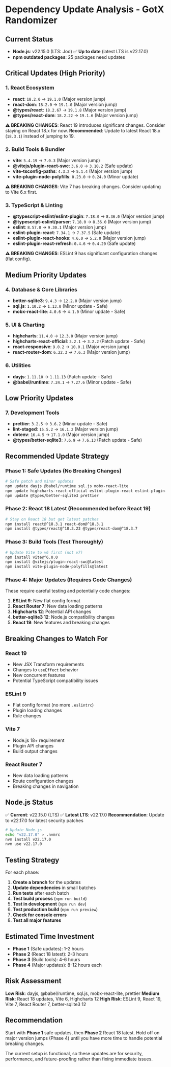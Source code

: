 # Dependency Update Analysis - GotX Randomizer

## Current Status

- **Node.js**: v22.15.0 (LTS: Jod) ✅ **Up to date** (latest LTS is v22.17.0)
- **npm outdated packages**: 25 packages need updates

## Critical Updates (High Priority)

### 1. React Ecosystem

- **react**: `18.2.0` → `19.1.0` (Major version jump)
- **react-dom**: `18.2.0` → `19.1.0` (Major version jump)
- **@types/react**: `18.2.67` → `19.1.8` (Major version jump)
- **@types/react-dom**: `18.2.22` → `19.1.6` (Major version jump)

**⚠️ BREAKING CHANGES**: React 19 introduces significant changes. Consider staying on React 18.x for now.
**Recommended**: Update to latest React 18.x (`18.3.1`) instead of jumping to 19.

### 2. Build Tools & Bundler

- **vite**: `5.4.19` → `7.0.3` (Major version jump)
- **@vitejs/plugin-react-swc**: `3.6.0` → `3.10.2` (Safe update)
- **vite-tsconfig-paths**: `4.3.2` → `5.1.4` (Major version jump)
- **vite-plugin-node-polyfills**: `0.23.0` → `0.24.0` (Minor update)

**⚠️ BREAKING CHANGES**: Vite 7 has breaking changes. Consider updating to Vite 6.x first.

### 3. TypeScript & Linting

- **@typescript-eslint/eslint-plugin**: `7.18.0` → `8.36.0` (Major version jump)
- **@typescript-eslint/parser**: `7.18.0` → `8.36.0` (Major version jump)
- **eslint**: `8.57.0` → `9.30.1` (Major version jump)
- **eslint-plugin-react**: `7.34.1` → `7.37.5` (Safe update)
- **eslint-plugin-react-hooks**: `4.6.0` → `5.2.0` (Major version jump)
- **eslint-plugin-react-refresh**: `0.4.6` → `0.4.20` (Safe update)

**⚠️ BREAKING CHANGES**: ESLint 9 has significant configuration changes (flat config).

## Medium Priority Updates

### 4. Database & Core Libraries

- **better-sqlite3**: `9.4.3` → `12.2.0` (Major version jump)
- **sql.js**: `1.10.2` → `1.13.0` (Minor update - Safe)
- **mobx-react-lite**: `4.0.6` → `4.1.0` (Minor update - Safe)

### 5. UI & Charting

- **highcharts**: `11.4.0` → `12.3.0` (Major version jump)
- **highcharts-react-official**: `3.2.1` → `3.2.2` (Patch update - Safe)
- **react-responsive**: `9.0.2` → `10.0.1` (Major version jump)
- **react-router-dom**: `6.22.3` → `7.6.3` (Major version jump)

### 6. Utilities

- **dayjs**: `1.11.10` → `1.11.13` (Patch update - Safe)
- **@babel/runtime**: `7.24.1` → `7.27.6` (Minor update - Safe)

## Low Priority Updates

### 7. Development Tools

- **prettier**: `3.2.5` → `3.6.2` (Minor update - Safe)
- **lint-staged**: `15.5.2` → `16.1.2` (Major version jump)
- **dotenv**: `16.4.5` → `17.1.0` (Major version jump)
- **@types/better-sqlite3**: `7.6.9` → `7.6.13` (Patch update - Safe)

## Recommended Update Strategy

### Phase 1: Safe Updates (No Breaking Changes)

```bash
# Safe patch and minor updates
npm update dayjs @babel/runtime sql.js mobx-react-lite
npm update highcharts-react-official eslint-plugin-react eslint-plugin-react-refresh
npm update @types/better-sqlite3 prettier
```

### Phase 2: React 18 Latest (Recommended before React 19)

```bash
# Stay on React 18 but get latest patches
npm install react@^18.3.1 react-dom@^18.3.1
npm install @types/react@^18.3.23 @types/react-dom@^18.3.7
```

### Phase 3: Build Tools (Test Thoroughly)

```bash
# Update Vite to v6 first (not v7)
npm install vite@^6.0.0
npm install @vitejs/plugin-react-swc@latest
npm install vite-plugin-node-polyfills@latest
```

### Phase 4: Major Updates (Requires Code Changes)

These require careful testing and potentially code changes:

1. **ESLint 9**: New flat config format
2. **React Router 7**: New data loading patterns
3. **Highcharts 12**: Potential API changes
4. **better-sqlite3 12**: Node.js compatibility changes
5. **React 19**: New features and breaking changes

## Breaking Changes to Watch For

### React 19

- New JSX Transform requirements
- Changes to `useEffect` behavior
- New concurrent features
- Potential TypeScript compatibility issues

### ESLint 9

- Flat config format (no more `.eslintrc`)
- Plugin loading changes
- Rule changes

### Vite 7

- Node.js 18+ requirement
- Plugin API changes
- Build output changes

### React Router 7

- New data loading patterns
- Route configuration changes
- Breaking changes in navigation

## Node.js Status

✅ **Current**: v22.15.0 (LTS)
✅ **Latest LTS**: v22.17.0
**Recommendation**: Update to v22.17.0 for latest security patches

```bash
# Update Node.js
echo "v22.17.0" > .nvmrc
nvm install v22.17.0
nvm use v22.17.0
```

## Testing Strategy

For each phase:

1. **Create a branch** for the updates
2. **Update dependencies** in small batches
3. **Run tests** after each batch
4. **Test build process** (`npm run build`)
5. **Test in development** (`npm run dev`)
6. **Test production build** (`npm run preview`)
7. **Check for console errors**
8. **Test all major features**

## Estimated Time Investment

- **Phase 1** (Safe updates): 1-2 hours
- **Phase 2** (React 18 latest): 2-3 hours
- **Phase 3** (Build tools): 4-6 hours
- **Phase 4** (Major updates): 8-12 hours each

## Risk Assessment

**Low Risk**: dayjs, @babel/runtime, sql.js, mobx-react-lite, prettier
**Medium Risk**: React 18 updates, Vite 6, Highcharts 12
**High Risk**: ESLint 9, React 19, Vite 7, React Router 7, better-sqlite3 12

## Recommendation

Start with **Phase 1** safe updates, then **Phase 2** React 18 latest. Hold off on major version jumps (Phase 4) until you have more time to handle potential breaking changes.

The current setup is functional, so these updates are for security, performance, and future-proofing rather than fixing immediate issues.
